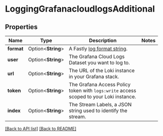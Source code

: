 # LoggingGrafanacloudlogsAdditional

## Properties

Name | Type | Description | Notes
------------ | ------------- | ------------- | -------------
**format** | Option<**String**> | A Fastly [log format string](https://docs.fastly.com/en/guides/custom-log-formats). | 
**user** | Option<**String**> | The Grafana Cloud Logs Dataset you want to log to. | 
**url** | Option<**String**> | The URL of the Loki instance in your Grafana stack. | 
**token** | Option<**String**> | The Grafana Access Policy token with `logs:write` access scoped to your Loki instance. | 
**index** | Option<**String**> | The Stream Labels, a JSON string used to identify the stream. | 

[[Back to API list]](../README.md#documentation-for-api-endpoints) [[Back to README]](../README.md)


